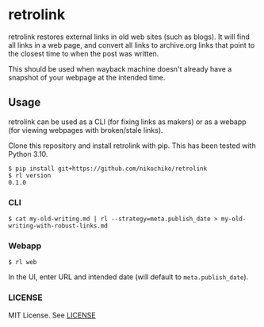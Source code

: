 # retrolink

retrolink restores external links in old web sites (such as blogs). It
will find all links in a web page, and convert all links to archive.org
links that point to the closest time to when the post was written.

This should be used when wayback machine doesn't already have a snapshot
of your webpage at the intended time.

## Usage

retrolink can be used as a CLI (for fixing links as makers) or as a
webapp (for viewing webpages with broken/stale links).

Clone this repository and install retrolink with pip.
This has been tested with Python 3.10.

```
$ pip install git+https://github.com/nikochiko/retrolink
$ rl version
0.1.0
```

### CLI

```
$ cat my-old-writing.md | rl --strategy=meta.publish_date > my-old-writing-with-robust-links.md
```

### Webapp

```
$ rl web
```

In the UI, enter URL and intended date (will default to `meta.publish_date`).

### LICENSE

MIT License. See [LICENSE](./LICENSE)
